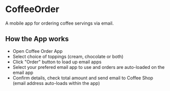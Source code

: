 # CoffeeOrder
A mobile app for ordering coffee servings via email.
 
 ## How the App works
    
 - Open Coffee Order App
 - Select choice of toppings (cream, chocolate or both)
 - Click "Order" button to load up email apps
 - Select your prefered email app to use and orders are auto-loaded on the email app
 - Confirm details, check total amount and send email to Coffee Shop (email address auto-loads within the app) 
